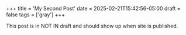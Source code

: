 +++
title = 'My Second Post'
date = 2025-02-21T15:42:56-05:00
draft = false
tags = ['gray']
+++

This post is in NOT IN draft and should show up when site is published.